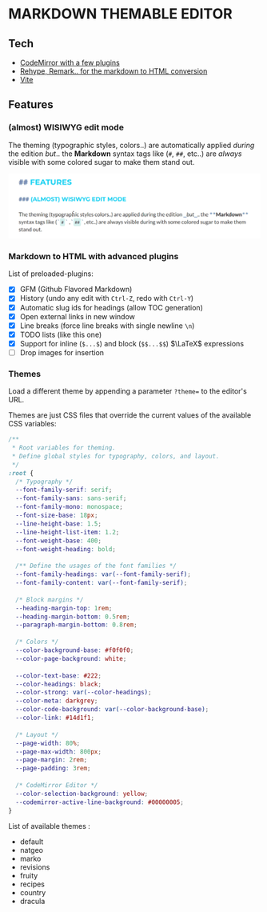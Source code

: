# MARKDOWN THEMABLE EDITOR

## Tech

- [CodeMirror with a few plugins](https://codemirror.net/docs/)
- [Rehype, Remark.. for the markdown to HTML conversion](https://unifiedjs.com/)
- [Vite](https://vite.dev/)

## Features

### (almost) WISIWYG edit mode

The theming (typographic styles, colors..) are automatically applied _during_ the edition _but_.. the **Markdown** syntax tags like (`#`, `##`, etc..) are _always_ visible with some colored sugar to make them stand out.

![Rendering Screenshot](/rendering-screenshot.png)

### Markdown to HTML with advanced plugins

List of preloaded-plugins:

- [x] GFM (Github Flavored Markdown)
- [x] History (undo any edit with `Ctrl-Z`, redo with `Ctrl-Y`)
- [x] Automatic slug ids for headings (allow TOC generation)
- [x] Open external links in new window
- [x] Line breaks (force line breaks with single newline `\n`)
- [x] TODO lists (like this one)
- [x] Support for inline (`$...$`) and block (`$$...$$`) $\LaTeX$ expressions
- [ ] Drop images for insertion

### Themes

Load a different theme by appending a parameter `?theme=` to the editor's URL.

Themes are just CSS files that override the current values of the available CSS variables:

```css
/**
 * Root variables for theming.
 * Define global styles for typography, colors, and layout.
 */
:root {
  /* Typography */
  --font-family-serif: serif;
  --font-family-sans: sans-serif;
  --font-family-mono: monospace;
  --font-size-base: 18px;
  --line-height-base: 1.5;
  --line-height-list-item: 1.2;
  --font-weight-base: 400;
  --font-weight-heading: bold;

  /** Define the usages of the font families */
  --font-family-headings: var(--font-family-serif);
  --font-family-content: var(--font-family-serif);

  /* Block margins */
  --heading-margin-top: 1rem;
  --heading-margin-bottom: 0.5rem;
  --paragraph-margin-bottom: 0.8rem;

  /* Colors */
  --color-background-base: #f0f0f0;
  --color-page-background: white;

  --color-text-base: #222;
  --color-headings: black;
  --color-strong: var(--color-headings);
  --color-meta: darkgrey;
  --color-code-background: var(--color-background-base);
  --color-link: #14d1f1;

  /* Layout */
  --page-width: 80%;
  --page-max-width: 800px;
  --page-margin: 2rem;
  --page-padding: 3rem;

  /* CodeMirror Editor */
  --color-selection-background: yellow;
  --codemirror-active-line-background: #00000005;
}
```

List of available themes :

- default
- natgeo
- marko
- revisions
- fruity
- recipes
- country
- dracula
